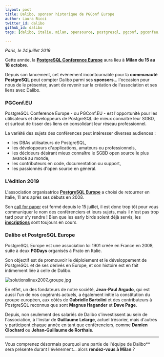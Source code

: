 ```yaml
---
layout: post
title: Dalibo, sponsor historique de PGConf Europe
author: Laura Ricci
twitter_id: dalibo
github_id: dalibo
tags: [dalibo, italie, milan, opensource, postgresql, pgconf, pgconfeu, dalibo, conférences, europe, sponsor, communauté]

---
```


*Paris, le 24 juillet 2019*

Cette année, la [**PostgreSQL Conference Europe**](https://2019.pgconf.eu/) aura lieu à **Milan du 15 au 18 octobre**.

Depuis son lancement, cet événement incontournable pour la **communauté PostgreSQL** peut compter Dalibo parmi ses **sponsors**... l'occasion pour nous de le présenter, avant de revenir sur la création de l'association et ses liens avec Dalibo.

 
<!--MORE-->

### PGConf.EU

PostgreSQL Conference Europe - ou PGConf.EU - est l'opportunité pour les utilisateurs et développeurs de PostgreSQL de
mieux connaître leur SGBD, et surtout de tisser des liens en consolidant leur réseau professionnel.

La variété des sujets des conférences peut intéresser diverses audiences :

  * les DBAs utilisateurs de PostgreSQL,
  * les développeurs d'applications, amateurs ou professionnels,
  * les décideurs désirant mieux connaître le SGBD open source le plus avancé au monde,
  * les contributeurs en code, documentation ou support,
  * les passionnés d'open source en général.


### L'édition 2019

L'association organisatrice [**PostgreSQL Europe**](https://www.postgresql.eu/) a choisi de retourner en Italie, 11 ans après ses débuts en 2008.

Son [call for paper](https://2019.pgconf.eu/callforpapers/) est fermé depuis le 15 juillet, il est donc trop tôt pour vous
communiquer le nom des conférenciers et leurs sujets, mais il n'est pas trop tard pour s'y rendre !
Bien que les early birds soient déjà servis, les [**inscriptions**](https://2019.pgconf.eu/registration/) sont toujours en cours.


### Dalibo et PostgreSQL Europe

PostgreSQL Europe est une association loi 1901 créée en France en 2008, suite à deux **PGDays** organisés à Prato en Italie.

Son objectif est de promouvoir le déploiement et le développement de PostgreSQL et de ses dérivés en Europe, et son histoire est en fait intimement liée à celle de Dalibo.

![solutionslinux2007_groupe.jpg](https://raw.githubusercontent.com/dalibo/blog/gh-pages/img/solutionslinux2007_groupe.jpg)

En effet, un des fondateurs de notre société, **Jean-Paul Argudo**, qui est aussi l'un de nos cogérants actuels, a également initié la constitution du groupe européen, aux côtés de **Gabrielle Bartolini** et des contributeurs à PostgreSQL reconnus que sont **Magnus Hagander** et **Dave Page**.


Depuis, non seulement des salariés de Dalibo s'investissent au sein de l'association, à l'instar de **Guillaume Lelarge**, actuel trésorier, mais d'autres y participent chaque année en tant que conférenciers, comme **Damien Clochard** ou **Jehan-Guillaume de Rorthais**.

---  
Vous comprenez désormais pourquoi une partie de l'équipe de Dalibo** sera présente durant l'événement... alors **rendez-vous à Milan** ?

